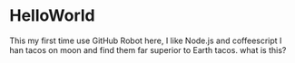 # HelloWorld
This my first time use GitHub
Robot here, I like Node.js and coffeescript
I han tacos on moon and find them far superior to Earth tacos.
what is this?
